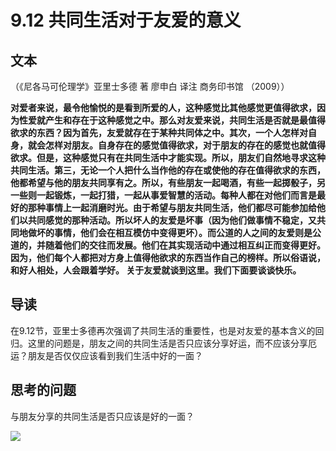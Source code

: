 # 9.12 共同生活对于友爱的意义

## 文本

（《尼各马可伦理学》亚里士多德 著 廖申白 译注 商务印书馆 （2009））

**对爱者来说，最令他愉悦的是看到所爱的人，这种感觉比其他感觉更值得欲求，因为性爱就产生和存在于这种感觉之中。那么对友爱来说，共同生活是否就是最值得欲求的东西？因为首先，友爱就存在于某种共同体之中。其次，一个人怎样对自身，就会怎样对朋友。自身存在的感觉值得欲求，对于朋友的存在的感觉也就值得欲求。但是，这种感觉只有在共同生活中才能实现。所以，朋友们自然地寻求这种共同生活。第三，无论一个人把什么当作他的存在或使他的存在值得欲求的东西，他都希望与他的朋友共同享有之。所以，有些朋友一起喝酒，有些一起掷骰子，另一些则一起锻炼，一起打猎，一起从事爱智慧的活动。每种人都在对他们而言是最好的那种事情上一起消磨时光。由于希望与朋友共同生活，他们都尽可能参加给他们以共同感觉的那种活动。所以坏人的友爱是坏事（因为他们做事情不稳定，又共同地做坏的事情，他们会在相互模仿中变得更坏）。而公道的人之间的友爱则是公道的，并随着他们的交往而发展。他们在其实现活动中通过相互纠正而变得更好。因为，他们每个人都把对方身上值得他欲求的东西当作自己的榜样。所以俗语说， 和好人相处，人会跟着学好。 关于友爱就谈到这里。我们下面要谈谈快乐。**

## 导读

在9.12节，亚里士多德再次强调了共同生活的重要性，也是对友爱的基本含义的回归。这里的问题是，朋友之间的共同生活是否只应该分享好运，而不应该分享厄运？朋友是否仅仅应该看到我们生活中好的一面？

## 思考的问题

与朋友分享的共同生活是否只应该是好的一面？

![](../.gitbook/assets/qr.png)

